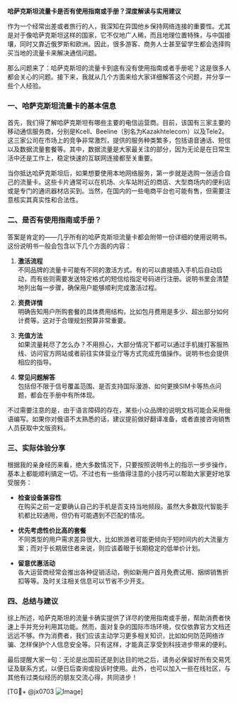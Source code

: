 **哈萨克斯坦流量卡是否有使用指南或手册？深度解读与实用建议**

作为一个经常出差或者旅行的人，我深知在异国他乡保持网络连接的重要性。尤其是对于像哈萨克斯坦这样的国家，它不仅地广人稀，而且地理位置特殊，与中国接壤，同时又靠近俄罗斯和欧洲。因此，很多游客、商务人士甚至留学生都会选择购买当地的流量卡来解决通信问题。

那么问题来了：哈萨克斯坦的流量卡到底有没有使用指南或者手册呢？这是很多人都会关心的问题。接下来，我就从几个方面来给大家详细解答这个问题，并分享一些个人经验。

### 一、哈萨克斯坦流量卡的基本信息

首先，我们得了解哈萨克斯坦有哪些主要的电信运营商。目前，该国有三家主要的移动通信服务商，分别是Kcell、Beeline（别名为Kazakhtelecom）以及Tele2。这三家公司在市场上的竞争非常激烈，提供的服务种类繁多，包括语音通话、短信以及数据流量套餐等。其中，数据流量是大家最关注的部分，因为无论是在日常生活中还是工作上，稳定快速的互联网连接都至关重要。

当你抵达哈萨克斯坦后，如果想要使用本地网络服务，第一步就是选购一张适合自己的流量卡。这些卡片通常可以在机场、火车站附近的商店、大型商场内的便利店或是专门的通讯器材店买到。当然，在国内的一些电商平台也可能有售，但需要注意核实其真实性和合法性。

### 二、是否有使用指南或手册？

答案是肯定的——几乎所有的哈萨克斯坦流量卡都会附带一份详细的使用说明书。这份说明书一般会包含以下几个方面的内容：

1. **激活流程**  
   不同品牌的流量卡可能有不同的激活方式。有的可以直接插入手机后自动启动，而有些则需要发送特定格式的短信给指定号码进行注册。说明书里会清楚地列出每一步骤，确保用户能够顺利完成激活过程。

2. **资费详情**  
   明确告知用户所购套餐的具体费用结构，比如包月费用是多少、超出部分如何计费等。这对于合理规划预算非常重要。

3. **充值方法**  
   如果流量耗尽了怎么办？不用担心，大部分情况下都可以通过手机拨打客服热线、访问官方网站或者前往实体营业厅等方式完成充值操作。说明书也会提供相应的指导。

4. **常见问题解答**  
   包括但不限于信号覆盖范围、是否支持国际漫游、如何更换SIM卡等热点问题，都会在手册中有所体现。

不过需要注意的是，由于语言障碍的存在，某些小众品牌的说明文档可能会采用俄语编写。如果你对俄语不太熟悉的话，建议提前做好翻译准备，或者直接咨询销售人员获取中文版资料。

### 三、实际体验分享

根据我的亲身经历来看，绝大多数情况下，只要按照说明书上的指示一步步操作，基本上都能顺利搞定一切。不过也有一些值得注意的小技巧可以帮助大家更好地享受服务：

- **检查设备兼容性**  
  在购买之前一定要确认自己的手机是否支持当地频段。虽然大多数现代智能手机都比较通用，但仍有可能遇到不匹配的情况。

- **优先考虑性价比高的套餐**  
  不同类型的用户需求差异很大，比如旅游者可能更倾向于短时间内的大流量方案；而对于长期居住者来说，则应该着眼于长期稳定的低单价计划。

- **留意优惠活动**  
  各大运营商经常会推出各种促销活动，例如新用户首月免费试用、捆绑销售折扣等等。及时关注相关信息可以节省不少开支。

### 四、总结与建议

综上所述，哈萨克斯坦的流量卡确实提供了详尽的使用指南或手册，帮助消费者快速上手并充分利用其功能。然而，面对复杂的国际市场环境，仅仅依靠官方文档还远远不够。作为消费者，我们应该主动学习更多相关知识，比如如何防范网络诈骗、怎样保护个人信息安全等。只有这样，才能真正享受到科技进步带来的便利。

最后提醒大家一句：无论是出国前还是到达目的地之后，请务必保留好所有交易凭证及联系方式，以便日后查询或投诉时使用。此外，也可以加入一些在线社区，与其他有过类似经历的朋友交流心得，共同进步！

[TG💪+ @jx0703 ![Image](https://github.com/user-attachments/assets/dbca1d08-cadb-493c-b0ec-ad6f7a83f270)]